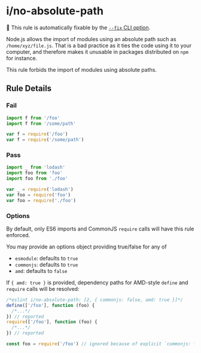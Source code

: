 # i/no-absolute-path

🔧 This rule is automatically fixable by the [`--fix` CLI option](https://eslint.org/docs/latest/user-guide/command-line-interface#--fix).

<!-- end auto-generated rule header -->

Node.js allows the import of modules using an absolute path such as `/home/xyz/file.js`. That is a bad practice as it ties the code using it to your computer, and therefore makes it unusable in packages distributed on `npm` for instance.

This rule forbids the import of modules using absolute paths.

## Rule Details

### Fail

```js
import f from '/foo'
import f from '/some/path'

var f = require('/foo')
var f = require('/some/path')
```

### Pass

```js
import _ from 'lodash'
import foo from 'foo'
import foo from './foo'

var _ = require('lodash')
var foo = require('foo')
var foo = require('./foo')
```

### Options

By default, only ES6 imports and CommonJS `require` calls will have this rule enforced.

You may provide an options object providing true/false for any of

- `esmodule`: defaults to `true`
- `commonjs`: defaults to `true`
- `amd`: defaults to `false`

If `{ amd: true }` is provided, dependency paths for AMD-style `define` and `require`
calls will be resolved:

```js
/*eslint i/no-absolute-path: [2, { commonjs: false, amd: true }]*/
define(['/foo'], function (foo) {
  /*...*/
}) // reported
require(['/foo'], function (foo) {
  /*...*/
}) // reported

const foo = require('/foo') // ignored because of explicit `commonjs: false`
```
